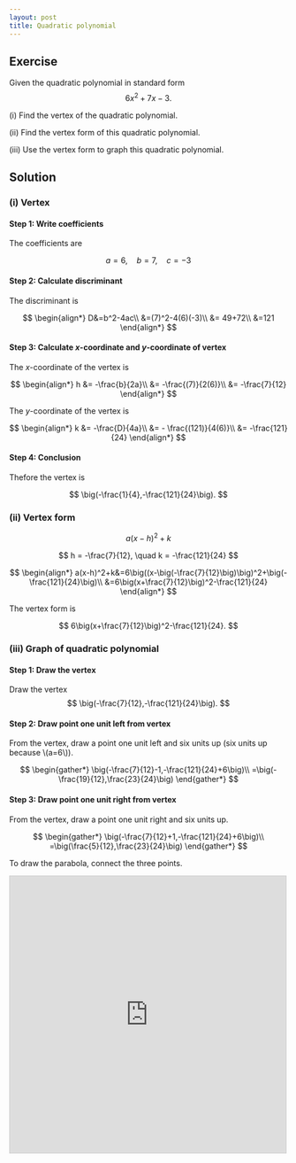 ```yaml
---
layout: post
title: Quadratic polynomial
---
```


## Exercise

Given the quadratic polynomial in standard form
$$
6x^2+7x-3.
$$

(i) Find the vertex of the quadratic polynomial.

(ii) Find the vertex form of this quadratic polynomial.

(iii) Use the vertex form to graph this quadratic polynomial.

## Solution

### (i) Vertex

#### Step 1: Write coefficients

The coefficients are

$$
a=6, \quad b=7,\quad c=-3
$$

#### Step 2: Calculate discriminant

The discriminant is

$$
\begin{align*}
D&=b^2-4ac\\
&=(7)^2-4(6)(-3)\\
&= 49+72\\
&=121
\end{align*}
$$

#### Step 3: Calculate *x*-coordinate and *y*-coordinate of vertex

The *x*-coordinate of the vertex is

$$
\begin{align*}
h &= -\frac{b}{2a}\\
&= -\frac{(7)}{2(6)}\\
&= -\frac{7}{12}
\end{align*}
$$

The *y*-coordinate of the vertex is

$$
\begin{align*}
k &= -\frac{D}{4a}\\
&= - \frac{(121)}{4(6)}\\
&= -\frac{121}{24}
\end{align*}
$$

#### Step 4: Conclusion

Thefore the vertex is

$$
\big(-\frac{1}{4},-\frac{121}{24}\big).
$$

### (ii) Vertex form

$$
a(x-h)^2+k
$$

$$
h =  -\frac{7}{12}, \quad k = -\frac{121}{24}
$$


$$
\begin{align*}
a(x-h)^2+k&=6\big((x-\big(-\frac{7}{12}\big)\big)^2+\big(-\frac{121}{24}\big)\\
&=6\big(x+\frac{7}{12}\big)^2-\frac{121}{24}
\end{align*}
$$

The vertex form is

$$
6\big(x+\frac{7}{12}\big)^2-\frac{121}{24}.
$$

### (iii) Graph of quadratic polynomial

#### Step 1: Draw the vertex

Draw the vertex
$$
\big(-\frac{7}{12},-\frac{121}{24}\big).
$$

#### Step 2: Draw point one unit left from vertex

From the vertex, draw a point one unit left and six units up (six units up because \\(a=6\\)).

$$
\begin{gather*}
\big(-\frac{7}{12}-1,-\frac{121}{24}+6\big)\\
=\big(-\frac{19}{12},\frac{23}{24}\big)
\end{gather*}
$$

#### Step 3: Draw point one unit right from vertex

From the vertex, draw a point one unit right and six units up.

$$
\begin{gather*}
\big(-\frac{7}{12}+1,-\frac{121}{24}+6\big)\\
=\big(\frac{5}{12},\frac{23}{24}\big)
\end{gather*}
$$

To draw the parabola, connect the three points.

<iframe src="https://www.desmos.com/calculator/hc84ucjlix?embed" width="500" height="500" style="border: 1px solid #ccc" frameborder=0></iframe>